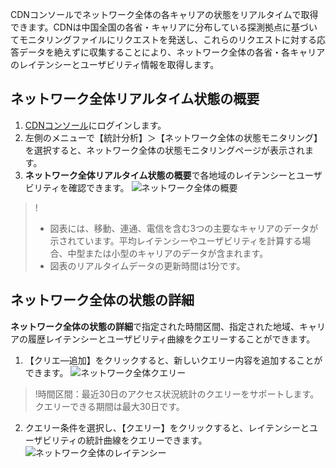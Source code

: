CDNコンソールでネットワーク全体の各キャリアの状態をリアルタイムで取得できます。CDNは中国全国の各省・キャリアに分布している探測拠点に基づいてモニタリングファイルにリクエストを発送し、これらのリクエストに対する応答データを絶えずに収集することにより、ネットワーク全体の各省・各キャリアのレイテンシーとユーザビリティ情報を取得します。

## ネットワーク全体リアルタイム状態の概要
1.  [CDNコンソール](https://console.cloud.tencent.com/cdn)にログインします。
2. 左側のメニューで【統計分析】＞【ネットワーク全体の状態モニタリング】を選択すると、ネットワーク全体の状態モニタリングページが表示されます。
3. **ネットワーク全体リアルタイム状態の概要**で各地域のレイテンシーとユーザビリティを確認できます。
![ネットワーク全体の概要](https://main.qcloudimg.com/raw/b0850c1afc39c87851b37a89c8b4f071.png)
>!
> + 図表には、移動、連通、電信を含む3つの主要なキャリアのデータが示されています。平均レイテンシーやユーザビリティを計算する場合、中型または小型のキャリアのデータが含まれます。
> + 図表のリアルタイムデータの更新時間は1分です。

## ネットワーク全体の状態の詳細
**ネットワーク全体の状態の詳細**で指定された時間区間、指定された地域、キャリアの履歴レイテンシーとユーザビリティ曲線をクエリーすることができます。
1. 【クリエ―追加】をクリックすると、新しいクエリー内容を追加することができます。
![ネットワーク全体クエリー](https://main.qcloudimg.com/raw/c51f67fdd79007c21bae0a4d7476fd1e.png)
>!時間区間：最近30日のアクセス状況統計のクエリーをサポートします。クエリーできる期間は最大30日です。
2. クエリー条件を選択し、【クエリー】をクリックすると、レイテンシーとユーザビリティの統計曲線をクエリーできます。
![ネットワーク全体のレイテンシー](https://main.qcloudimg.com/raw/657c1db110cad4e5187324dd148e965b.png)
